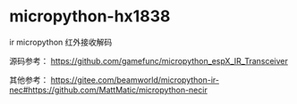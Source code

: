 # micropython-hx1838

ir micropython 红外接收解码

源码参考：
https://github.com/gamefunc/micropython_espX_IR_Transceiver

其他参考：
https://gitee.com/beamworld/micropython-ir-nec#https://github.com/MattMatic/micropython-necir
